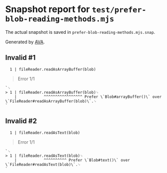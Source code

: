 # Snapshot report for `test/prefer-blob-reading-methods.mjs`

The actual snapshot is saved in `prefer-blob-reading-methods.mjs.snap`.

Generated by [AVA](https://avajs.dev).

## Invalid #1
      1 | fileReader.readAsArrayBuffer(blob)

> Error 1/1

    `␊
    > 1 | fileReader.readAsArrayBuffer(blob)␊
        |            ^^^^^^^^^^^^^^^^^ Prefer \`Blob#arrayBuffer()\` over \`FileReader#readAsArrayBuffer(blob)\`.␊
    `

## Invalid #2
      1 | fileReader.readAsText(blob)

> Error 1/1

    `␊
    > 1 | fileReader.readAsText(blob)␊
        |            ^^^^^^^^^^ Prefer \`Blob#text()\` over \`FileReader#readAsText(blob)\`.␊
    `

